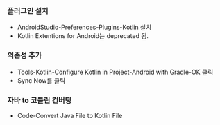 ### 플러그인 설치
- AndroidStudio-Preferences-Plugins-Kotlin 설치
- Kotlin Extentions for Android는 deprecated 됨.

### 의존성 추가
- Tools-Kotlin-Configure Kotlin in Project-Android with Gradle-OK 클릭
- Sync Now를 클릭

### 자바 to 코틀린 컨버팅
- Code-Convert Java File to Kotlin File 

